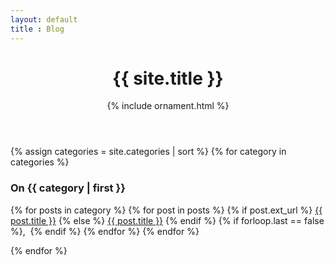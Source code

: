 ```yaml
---
layout: default
title : Blog
---
```

<div class="container main">
  <div class="row">
    <header>
      <div>
        <center><h1>{{ site.title }}</h1></center>
      </div>
      <center>
        <span class="big-ornament">{% include ornament.html %}</span>
      </center>
    </header>
  </div>

  <div class="row">
    <div class="col-md-1"></div>
    <div class="col-md-8 offset-md-1">
      {% assign categories = site.categories | sort %}
      {% for category in categories %}
        <h3>On {{ category | first }}</h3>
        <p>
          {% for posts in category %}
            {% for post in posts %}
                {% if post.ext_url %}
                  <a href="{{ post.ext_url }}">{{ post.title }}</a>
                {% else %}
                  <a href="{{ post.url | prepend: site.baseurl }}">{{ post.title }}</a>
                {% endif %}
                {% if forloop.last == false %},&nbsp;&nbsp;{% endif %}
            {% endfor %}
          {% endfor %}
        </p>
      {% endfor %}
    </div>
  </div>
</div>